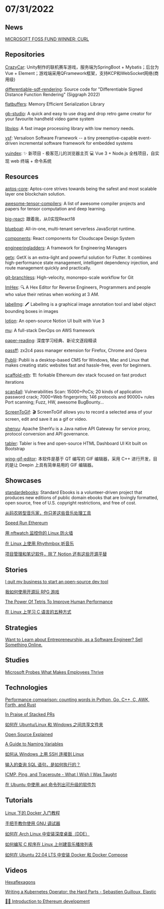 # 07/31/2022

## News
[MICROSOFT FOSS FUND WINNER: CURL](https://daniel.haxx.se/blog/2022/07/22/microsoft-foss-fund-winner-curl/)

## Repositories
[CrazyCar](https://github.com/TastSong/CrazyCar): Unity制作的联机赛车游戏，服务端为SpringBoot + Mybatis；后台为Vue + Element；游戏端采用QFramework框架，支持KCP和WebSocket网络(商用级)

[differentiable-sdf-rendering](https://github.com/rgl-epfl/differentiable-sdf-rendering): Source code for "Differentiable Signed Distance Function Rendering" (Siggraph 2022)

[flatbuffers](https://github.com/google/flatbuffers): Memory Efficient Serialization Library

[gb-studio](https://github.com/chrismaltby/gb-studio): A quick and easy to use drag and drop retro game creator for your favourite handheld video game system

[libvips](https://github.com/libvips/libvips): A fast image processing library with low memory needs.

[vsf](https://github.com/vsfteam/vsf): Versaloon Software Framework -- a tiny preemptive-capable event-driven incremental software framework for embedded systems

[yuindex](https://github.com/liyupi/yuindex): ✨ 新项目 - 极客范儿的浏览器主页 💻 Vue 3 + Node.js 全栈项目，自实现 web 终端 + 命令系统

## Resources
[aptos-core](https://github.com/aptos-labs/aptos-core): Aptos-core strives towards being the safest and most scalable layer one blockchain solution. 

[awesome-tensor-compilers](https://github.com/merrymercy/awesome-tensor-compilers): A list of awesome compiler projects and papers for tensor computation and deep learning.

[big-react](https://github.com/BetaSu/big-react): 跟着我，从0实现React18

[blueboat](https://github.com/losfair/blueboat): All-in-one, multi-tenant serverless JavaScript runtime.

[components](https://github.com/cloudscape-design/components): React components for Cloudscape Design System

[engineeringladders](https://github.com/jorgef/engineeringladders): A framework for Engineering Managers

[getx](https://github.com/jonataslaw/getx): GetX is an extra-light and powerful solution for Flutter. It combines high-performance state management, intelligent dependency injection, and route management quickly and practically.

[git-branchless](https://github.com/arxanas/git-branchless): High-velocity, monorepo-scale workflow for Git

[ImHex](https://github.com/WerWolv/ImHex): 🔍 A Hex Editor for Reverse Engineers, Programmers and people who value their retinas when working at 3 AM.

[labelImg](https://github.com/heartexlabs/labelImg): 🖍️ LabelImg is a graphical image annotation tool and label object bounding boxes in images

[lotion](https://github.com/Dashibase/lotion): An open-source Notion UI built with Vue 3

[mu](https://github.com/stelligent/mu): A full-stack DevOps on AWS framework

[paper-reading](https://github.com/mli/paper-reading): 深度学习经典、新论文逐段精读

[passff](https://github.com/passff/passff): zx2c4 pass manager extension for Firefox, Chrome and Opera

[Publii](https://github.com/GetPublii/Publii): Publii is a desktop-based CMS for Windows, Mac and Linux that makes creating static websites fast and hassle-free, even for beginners.

[scaffold-eth](https://github.com/scaffold-eth/scaffold-eth): 🏗 forkable Ethereum dev stack focused on fast product iterations

[scan4all](https://github.com/hktalent/scan4all): Vulnerabilities Scan: 15000+PoCs; 20 kinds of application password crack; 7000+Web fingerprints; 146 protocols and 90000+ rules Port scanning; Fuzz, HW, awesome BugBounty...

[ScreenToGif](https://github.com/NickeManarin/ScreenToGif): 🎬 ScreenToGif allows you to record a selected area of your screen, edit and save it as a gif or video.

[shenyu](https://github.com/apache/shenyu): Apache ShenYu is a Java native API Gateway for service proxy, protocol conversion and API governance.

[tabler](https://github.com/tabler/tabler): Tabler is free and open-source HTML Dashboard UI Kit built on Bootstrap

[wing-gif-editor](https://gitee.com/wingsummer/wing-gif-editor): 本软件是基于 QT 编写的 GIF 编辑器，采用 C++ 进行开发，目的是让 Deepin 上具有简单易用的 GIF 编辑器。

## Showcases
[standardebooks](https://standardebooks.org/): Standard Ebooks is a volunteer-driven project that produces new editions of public domain ebooks that are lovingly formatted, open source, free of U.S. copyright restrictions, and free of cost.

[从码农转型音乐家，你只差这些音乐处理工具](https://www.oschina.net/project/awesome?columnId=18)

[Speed Run Ethereum](https://speedrunethereum.com/)

[用 nftwatch 监控你的 Linux 防火墙](https://linux.cn/article-14858-1.html)

[在 Linux 上使用 Rhythmbox 听音乐](https://linux.cn/article-14865-1.html)

[项目管理和笔记软件，除了 Notion 还有这些开源平替](https://www.oschina.net/project/awesome?columnId=19)

## Stories
[I quit my business to start an open-source dev tool](https://rogovoy.me/blog/i-quit-my-business-to-start-dev-tool)

[我如何使用开源玩 RPG 游戏](https://linux.cn/article-14859-1.html)

[The Power Of Tetris To Improve Human Performance](https://www.i-programmer.info/news/144-graphics-and-games/15597-the-power-of-tetris-to-improve-human-performance.html)

[在 Linux 上学习 C 语言的五种方式](https://linux.cn/article-14869-1.html)

## Strategies
[Want to Learn about Entrepreneurship, as a Software Engineer? Sell Something Online.](https://blog.pragmaticengineer.com/want-to-start-a-startup-sell-something-online/)

## Studies
[Microsoft Probes What Makes Employees Thrive](https://www.i-programmer.info/news/99-professional/15592-microsoft-probes-what-makes-employees-thrive.html)

## Technologies
[Performance comparison: counting words in Python, Go, C++, C, AWK, Forth, and Rust](https://benhoyt.com/writings/count-words/)

[In Praise of Stacked PRs](https://benjamincongdon.me/blog/2022/07/17/In-Praise-of-Stacked-PRs/)

[如何在 Ubuntu/Linux 和 Windows 之间共享文件夹](https://linux.cn/article-14850-1.html)

[Open Source Explained](https://blog.erlend.sh/open-source-explained)

[A Guide to Naming Variables](https://a-nickels-worth.blogspot.com/2016/04/a-guide-to-naming-variables.html)

[如何从 Windows 上用 SSH 连接到 Linux](https://linux.cn/article-14855-1.html)

[输入的查询 SQL 语句，是如何执行的？](https://my.oschina.net/u/4526289/blog/5549129)

[ICMP, Ping, and Traceroute - What I Wish I Was Taught](https://xkln.net/blog/icmp-ping-and-traceroute--what-i-wish-i-was-taught/)

[在 Ubuntu 中使用 apt 命令列出可升级的软件包](https://linux.cn/article-14861-1.html)

## Tutorials
[Linux 下的 Docker 入门教程](https://linux.cn/article-14849-1.html)

[手把手教你使用 GNU 调试器](https://linux.cn/article-14853-1.html)

[如何在 Arch Linux 中安装深度桌面（DDE）](https://linux.cn/article-14867-1.html)

[如何编写 C 程序在 Linux 上创建音乐播放列表](https://linux.cn/article-14868-1.html)

[如何在 Ubuntu 22.04 LTS 中安装 Docker 和 Docker Compose](https://linux.cn/article-14871-1.html)

## Videos
[Hexaflexagons](https://www.youtube.com/watch?v=VIVIegSt81k&list=PLaNzoFtkQ7rbt5ac9qdi76iNKuqZWQkB3)

[Writing a Kubernetes Operator: the Hard Parts - Sebastien Guilloux, Elastic](https://www.youtube.com/watch?v=wMqzAOp15wo)

[👨‍🏫 Introduction to Ethereum development](https://www.youtube.com/watch?v=MlJPjJQZtC8)
